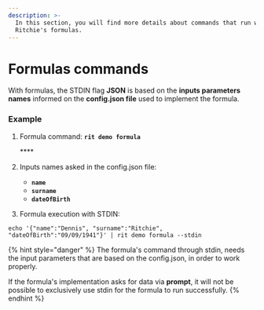 ```yaml
---
description: >-
  In this section, you will find more details about commands that run with
  Ritchie's formulas.
---
```


# Formulas commands

With formulas, the STDIN flag **JSON** is based on the **inputs parameters names** informed on the **config.json file** used to implement the formula.

### **Example**

1. Formula command: **`rit demo formula`**

   \*\*\*\*

2. Inputs names asked in the config.json file:

   * **`name`**
   * **`surname`**
   * **`dateOfBirth`**

3. Formula execution with STDIN:

```text
echo '{"name":"Dennis", "surname":"Ritchie", "dateOfBirth":"09/09/1941"}' | rit demo formula --stdin
```



{% hint style="danger" %}
The formula's command through stdin, needs the input parameters that are based on the config.json, in order to work properly. 

If the formula's implementation asks for data via **prompt**, it will not be possible to exclusively use  stdin for the formula to run successfully.
{% endhint %}

